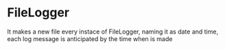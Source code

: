 # FileLogger
It makes a new file every instace of FileLogger, naming it as date and time, each log message is anticipated by the time when is made
